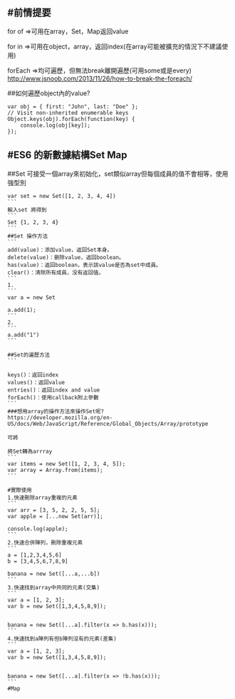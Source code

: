 
#前情提要
-----

for of =>可用在array，Set，Map返回value

for in =>可用在object，array，返回index(在array可能被擴充的情況下不建議使用)

forEach =>均可遍歷，但無法break離開遍歷(可用some或是every)
http://www.jsnoob.com/2013/11/26/how-to-break-the-foreach/


##如何遍歷object內的value?
```
var obj = { first: "John", last: "Doe" };
// Visit non-inherited enumerable keys
Object.keys(obj).forEach(function(key) {
    console.log(obj[key]);
});
```

#ES6 的新數據結構Set Map
-----
##Set
可接受一個array來初始化，set類似array但每個成員的值不會相等，使用強型別
````
var set = new Set([1, 2, 3, 4, 4])
```
輸入set 將得到
```
Set {1, 2, 3, 4}
```
##Set 操作方法
```
add(value)：添加value，返回Set本身。
delete(value)：删除value，返回boolean。
has(value)：返回boolean，表示該value是否為set中成員。
clear()：清除所有成員，没有返回值。
```
1.
```
var a = new Set

a.add(1);
```
2.
```
a.add("1")
```

##Set的遍歷方法
```

keys()：返回index
values()：返回value
entries()：返回index and value
forEach()：使用callback附上參數
```
###想用array的操作方法來操作Set呢?
https://developer.mozilla.org/en-US/docs/Web/JavaScript/Reference/Global_Objects/Array/prototype

可將

將Set轉為arrray
```
var items = new Set([1, 2, 3, 4, 5]);
var array = Array.from(items);
```

#實際使用
1.快速刪除array重複的元素
```
var arr = [3, 5, 2, 2, 5, 5];
var apple = [...new Set(arr)];

console.log(apple);
```
2.快速合併陣列，刪除重複元素
```
a = [1,2,3,4,5,6]
b = [3,4,5,6,7,8,9]

banana = new Set([...a,...b])
```
3.快速找到array中共同的元素(交集)
```
var a = [1, 2, 3];
var b = new Set([1,3,4,5,8,9]);


banana = new Set([...a].filter(x => b.has(x)));
```
4.快速找到a陣列有但b陣列沒有的元素(差集)
```
var a = [1, 2, 3];
var b = new Set([1,3,4,5,8,9]);


banana = new Set([...a].filter(x => !b.has(x)));
```
#Map